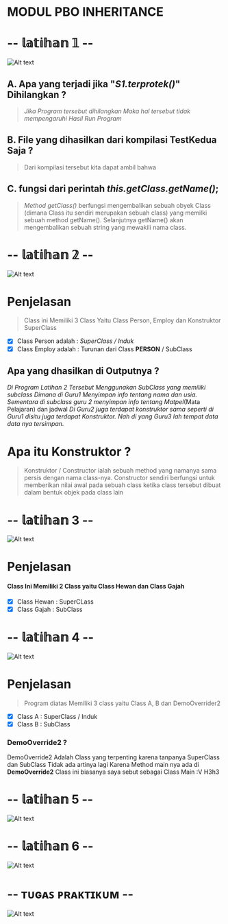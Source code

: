 # MODUL PBO INHERITANCE

# -- 𝕝𝕒𝕥𝕚𝕙𝕒𝕟 𝟙 --
![Alt text](https://github.com/Syihabuddinsanni/Tugas_PBO3/blob/master/SS%20HASIL%20RUN%20PROGRAM/L1.PNG)
## A. Apa yang terjadi jika "_S1.terprotek()_" Dihilangkan ?
> _Jika Program tersebut dihilangkan Maka hal tersebut tidak mempengaruhi
Hasil Run Program_
## B. File yang dihasilkan dari kompilasi TestKedua Saja ?
> Dari kompilasi tersebut kita dapat ambil bahwa
## C. fungsi dari perintah _this.getClass.getName()_;
>  _Method getClass()_ berfungsi mengembalikan sebuah obyek Class (dimana Class itu sendiri merupakan sebuah class) yang memilki sebuah method getName(). Selanjutnya getName() akan mengembalikan sebuah string yang mewakili nama class.


# -- 𝕝𝕒𝕥𝕚𝕙𝕒𝕟  𝟚 --
![Alt text](https://github.com/Syihabuddinsanni/Tugas_PBO3/blob/master/SS%20HASIL%20RUN%20PROGRAM/L2.PNG)
# Penjelasan
> Class ini Memiliki 3 Class Yaitu Class Person, Employ dan Konstruktor SuperClass 
- [x] Class Person adalah : _SuperClass / Induk_
- [x] Class Employ adalah : Turunan dari Class **PERSON** / SubClass
## Apa yang dhasilkan di Outputnya ?
_Di Program Latihan 2 Tersebut Menggunakan SubClass yang memiliki subclass Dimana di Guru1 Menyimpan
info tentang nama dan usia. Sementara di subclass guru 2 menyimpan info tentang Matpel_(Mata Pelajaran) dan jadwal _Di Guru2 juga terdapat konstruktor sama seperti di Guru1 disitu juga terdapat Konstruktor. Nah di yang Guru3 lah tempat data data nya tersimpan._
# Apa itu Konstruktor ?
> Konstruktor / Constructor ialah sebuah method yang namanya sama persis dengan nama class-nya. Constructor sendiri berfungsi untuk memberikan nilai awal pada sebuah class ketika class tersebut dibuat dalam bentuk objek pada class lain
 


# -- 𝕝𝕒𝕥𝕚𝕙𝕒𝕟 3  --
![Alt text](https://github.com/Syihabuddinsanni/Tugas_PBO3/blob/master/SS%20HASIL%20RUN%20PROGRAM/L3.PNG)
# Penjelasan
#### Class Ini Memiliki 2 Class yaitu Class **Hewan** dan Class **Gajah**
- [x] Class Hewan : SuperCLass
- [x] Class Gajah : SubClass

# -- 𝕝𝕒𝕥𝕚𝕙𝕒𝕟 4 --
![Alt text](https://github.com/Syihabuddinsanni/Tugas_PBO3/blob/master/SS%20HASIL%20RUN%20PROGRAM/L4.PNG)
# Penjelasan
> Program diatas Memiliki 3 class yaitu Class A, B dan DemoOverrider2
- [x] Class A : SuperClass / Induk
- [x] Class B : SubClass
### DemoOverride2 ?
DemoOverride2 Adalah Class yang terpenting karena tanpanya SuperClass dan SubClass Tidak ada artinya lagi
Karena Method main nya ada di **DemoOverride2** Class ini biasanya saya sebut sebagai Class Main :V
H3h3

# -- 𝕝𝕒𝕥𝕚𝕙𝕒𝕟 5 --
![Alt text](https://github.com/Syihabuddinsanni/Tugas_PBO3/blob/master/SS%20HASIL%20RUN%20PROGRAM/L5.PNG)

# -- 𝕝𝕒𝕥𝕚𝕙𝕒𝕟 6 --
![Alt text](https://github.com/Syihabuddinsanni/Tugas_PBO3/blob/master/SS%20HASIL%20RUN%20PROGRAM/L6.PNG)

# -- ᴛᴜɢᴀꜱ ᴘʀᴀᴋᴛɪᴋᴜᴍ --
![Alt text](https://github.com/Syihabuddinsanni/Tugas_PBO3/blob/master/SS%20HASIL%20RUN%20PROGRAM/Tugas%20praktikum.PNG)


